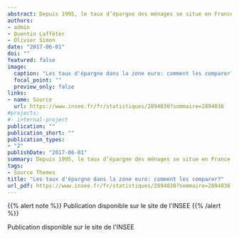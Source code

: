 ```yaml
---
abstract: Depuis 1995, le taux d’épargne des ménages se situe en France à 15 % en moyenne, un peu en deçà de celui de l’Allemagne ou de la Belgique (16 %) mais nettement au-dessus des autres principaux pays de la zone euro (11 %). La mesure du taux d’épargne est toutefois tributaire des caractéristiques institutionnelles de chaque pays, notamment de la nature du régime de retraite et la nécessité pour les ménages, dans le cas d’un régime par capitalisation, d’épargner pour leur retraite. Ces motifs d’épargne représentent pour les Pays-Bas ou l’Irlande, toutes choses égales par ailleurs, près de la moitié du taux d’épargne moyen sur la période, tandis qu’ils sont beaucoup plus limités dans les autres pays. L’environnement socio-économique (vieillissement de la population, situation des finances publiques, évolution des inégalités de revenus) joue également sur les comportements d’épargne des ménages. En particulier, après la crise, les ménages seraient plus sensibles au niveau de déficit public de leur pays, celui-ci les poussant à épargner. Toutefois, en moyenne, l’environnement socio-économique ne rend pas compte de façon déterminante des niveaux de taux d’épargne ni de leurs évolutions. D’un pays à l’autre, les ménages auraient des comportements d’épargne spécifiques. 
authors:
- admin
- Quentin Lafféter
- Olivier Simon
date: "2017-06-01"
doi: ""
featured: false
image:
  caption: "Les taux d'épargne dans la zone euro: comment les comparer?"
  focal_point: ""
  preview_only: false
links:
- name: Source
  url: https://www.insee.fr/fr/statistiques/2894030?sommaire=2894036
#projects:
#- internal-project
publication: ""
publication_short: ""
publication_types:
- "2"
publishDate: "2017-06-01"
summary: Depuis 1995, le taux d’épargne des ménages se situe en France à 15 % en moyenne, un peu en deçà de celui de l’Allemagne ou de la Belgique (16 %) mais nettement au-dessus des autres principaux pays de la zone euro (11 %). La mesure du taux d’épargne est toutefois tributaire des caractéristiques institutionnelles de chaque pays, notamment de la nature du régime de retraite et la nécessité pour les ménages, dans le cas d’un régime par capitalisation, d’épargner pour leur retraite. Ces motifs d’épargne représentent pour les Pays-Bas ou l’Irlande, toutes choses égales par ailleurs, près de la moitié du taux d’épargne moyen sur la période, tandis qu’ils sont beaucoup plus limités dans les autres pays. L’environnement socio-économique (vieillissement de la population, situation des finances publiques, évolution des inégalités de revenus) joue également sur les comportements d’épargne des ménages. En particulier, après la crise, les ménages seraient plus sensibles au niveau de déficit public de leur pays, celui-ci les poussant à épargner. Toutefois, en moyenne, l’environnement socio-économique ne rend pas compte de façon déterminante des niveaux de taux d’épargne ni de leurs évolutions. D’un pays à l’autre, les ménages auraient des comportements d’épargne spécifiques. 
tags:
- Source Themes
title: "Les taux d'épargne dans la zone euro: comment les comparer?"
url_pdf: https://www.insee.fr/fr/statistiques/2894030?sommaire=2894036
---
```


<!---- ADDITIONAL THINGS POSSIBLE
slides: example
url_code: '#'
url_dataset: '#'
url_poster: '#'
url_project: ""
url_slides: ""
url_source: '#'
url_video: '#'
----->

{{% alert note %}}
Publication disponible sur le site de l'INSEE
{{% /alert %}}

Publication disponible sur le site de l'INSEE